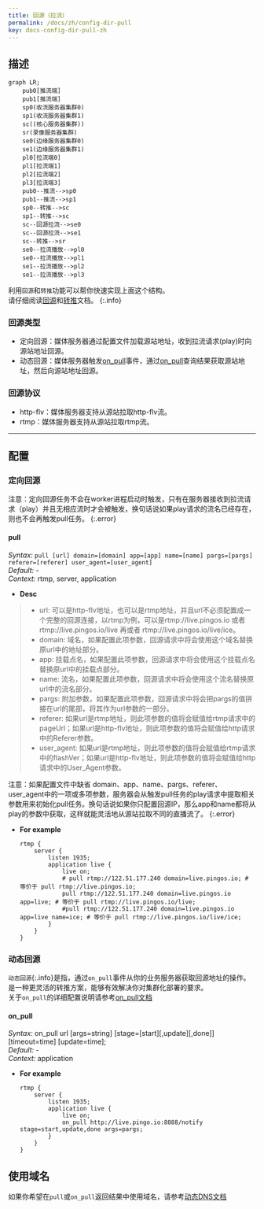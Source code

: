```yaml
---
title: 回源（拉流）
permalink: /docs/zh/config-dir-pull
key: docs-config-dir-pull-zh
---
```


## 描述

```mermaid
graph LR;
    pub0[推流端]
    pub1[推流端]
    sp0(收流服务器集群0)
    sp1(收流服务器集群1)
    sc((核心服务器集群))
    sr(录像服务器集群)
    se0(边缘服务器集群0)
    se1(边缘服务器集群1)
    pl0[拉流端0]
    pl1[拉流端1]
    pl2[拉流端2]
    pl3[拉流端3]
    pub0--推流-->sp0
    pub1--推流-->sp1
    sp0--转推-->sc
    sp1--转推-->sc
    sc--回源拉流-->se0
    sc--回源拉流-->se1
    sc--转推-->sr
    se0--拉流播放-->pl0
    se0--拉流播放-->pl1
    se1--拉流播放-->pl2
    se1--拉流播放-->pl3
```

利用`回源`和`转推`功能可以帮你快速实现上面这个结构。  
请仔细阅读[回源](./config-dir-pull)和[转推](./config-dir-push)文档。
{:.info}

### 回源类型

- 定向回源：媒体服务器通过配置文件加载源站地址，收到拉流请求(play)时向源站地址回源。
- 动态回源：媒体服务器触发[on_pull](./config-notify#on_pull)事件，通过[on_pull](./config-notify#on_pull)查询结果获取源站地址，然后向源站地址回源。

### 回源协议
- http-flv：媒体服务器支持从源站拉取http-flv流。
- rtmp：媒体服务器支持从源站拉取rtmp流。

---

## 配置

### 定向回源

注意：定向回源任务不会在worker进程启动时触发，只有在服务器接收到拉流请求（play）并且无相应流时才会被触发，换句话说如果play请求的流名已经存在，则也不会再触发pull任务。
{:.error}

#### pull

*Syntax:* `pull [url] domain=[domain] app=[app] name=[name] pargs=[pargs] referer=[referer] user_agent=[user_agent]`  
*Default:* -  
*Context:* rtmp, server, application

* **Desc**  

> - url: 可以是http-flv地址，也可以是rtmp地址，并且url不必须配置成一个完整的回源连接，以rtmp为例，可以是rtmp://live.pingos.io 或者 rtmp://live.pingos.io/live 再或者 rtmp://live.pingos.io/live/ice。
> - domain: 域名，如果配置此项参数，回源请求中将会使用这个域名替换原url中的地址部分。
> - app: 挂载点名，如果配置此项参数，回源请求中将会使用这个挂载点名替换原url中的挂载点部分。
> - name: 流名，如果配置此项参数，回源请求中将会使用这个流名替换原url中的流名部分。
> - pargs: 附加参数，如果配置此项参数，回源请求中将会把pargs的值拼接在url的尾部，将其作为url参数的一部分。
> - referer: 如果url是rtmp地址，则此项参数的值将会赋值给rtmp请求中的pageUrl；如果url是http-flv地址，则此项参数的值将会赋值给http请求中的Referer参数。
> - user_agent:  如果url是rtmp地址，则此项参数的值将会赋值给rtmp请求中的flashVer；如果url是http-flv地址，则此项参数的值将会赋值给http请求中的User_Agent参数。

注意：如果配置文件中缺省 domain、app、name、pargs、referer、user_agent中的一项或多项参数，服务器会从触发pull任务的play请求中提取相关参数用来初始化pull任务。换句话说如果你只配置回源IP，那么app和name都将从play的参数中获取，这样就能灵活地从源站拉取不同的直播流了。
{:.error}

* **For example**  

    ```nginx
    rtmp {
        server {
            listen 1935;
            application live {
                live on;
                # pull rtmp://122.51.177.240 domain=live.pingos.io; # 等价于 pull rtmp://live.pingos.io;
                pull rtmp://122.51.177.240 domain=live.pingos.io app=live; # 等价于 pull rtmp://live.pingos.io/live;
                #pull rtmp://122.51.177.240 domain=live.pingos.io app=live name=ice; # 等价于 pull rtmp://live.pingos.io/live/ice;
            }
        }
    }
    ```

### 动态回源

`动态回源`{:.info}是指，通过`on_pull`事件从你的业务服务器获取回源地址的操作。  
是一种更灵活的转推方案，能够有效解决你对集群化部署的要求。  
关于`on_pull`的详细配置说明请参考[on_pull文档](./config-notify#on_pull)

#### on_pull

*Syntax:* on_pull url [args=string] [stage=[start][,update][,done]] [timeout=time] [update=time];  
*Default:* -  
*Context:* application  

* **For example**  
    ```nginx
    rtmp {
        server {
            listen 1935;
            application live {
                live on;
                on_pull http://live.pingo.io:8088/notify stage=start,update,done args=pargs;
            }
        }
    }
    ```

## 使用域名

如果你希望在`pull`或`on_pull`返回结果中使用域名，请参考[动态DNS文档](./config-dns)